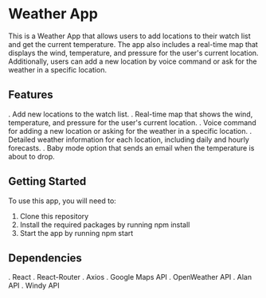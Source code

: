 # Weather App

This is a Weather App that allows users to add locations to their watch list and get the current temperature. The app also includes a real-time map that displays the wind, temperature, and pressure for the user's current location. Additionally, users can add a new location by voice command or ask for the weather in a specific location.

## Features

. Add new locations to the watch list.
. Real-time map that shows the wind, temperature, and pressure for the user's current location.
. Voice command for adding a new location or asking for the weather in a specific location.
. Detailed weather information for each location, including daily and hourly forecasts.
. Baby mode option that sends an email when the temperature is about to drop.

## Getting Started

To use this app, you will need to:

1. Clone this repository
2. Install the required packages by running npm install
3. Start the app by running npm start

## Dependencies

. React
. React-Router
. Axios
. Google Maps API
. OpenWeather API
. Alan API
. Windy API
